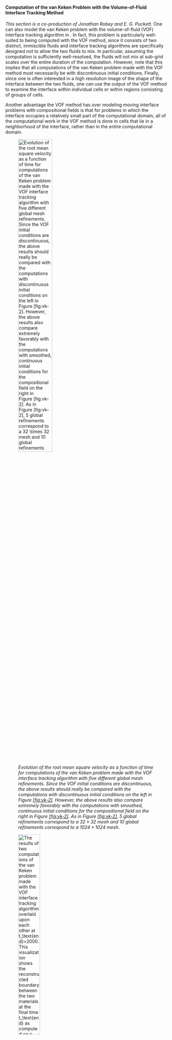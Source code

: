 #### Computation of the van Keken Problem with the Volume-of-Fluid Interface Tracking Method

*This section is a co-production of Jonathan Robey and E. G. Puckett.* One can
also model the van Keken problem with the volume-of-fluid (VOF) interface
tracking algorithm in . In fact, this problem is particularly well-suited to
being computed with the VOF method, since it consists of two distinct,
immiscible fluids and interface tracking algorithms are specifically designed
not to allow the two fluids to mix. In particular, assuming the computation is
sufficiently well-resolved, the fluids will not mix at sub-grid scales over
the entire duration of the computation. However, note that this implies that
all computations of the van Keken problem made with the VOF method must
necessarily be with discontinuous initial conditions. Finally, since one is
often interested in a high resolution image of the shape of the interface
between the two fluids, one can use the output of the VOF method to examine
the interface within individual cells or within regions consisting of groups
of cells.

Another advantage the VOF method has over modeling moving interface problems
with compositional fields is that for problems in which the interface occupies
a relatively small part of the computational domain, all of the computational
work in the VOF method is done in cells that lie in a neighborhood of the
interface, rather than in the entire computational domain.

<figure>
<img src="cookbooks/van-keken-vof/doc/rms_vel_comparison.png" id="fig:vof-vk-1" style="width:50.0%" alt="Evolution of the root mean square velocity as a function of time for computations of the van Keken problem made with the VOF interface tracking algorithm with five different global mesh refinements. Since the VOF initial conditions are discontinuous, the above results should really be compared with the computations with discontinuous initial conditions on the left in Figure&#xA0;[fig:vk-2]. However, the above results also compare extremely favorably with the computations with smoothed, continuous initial conditions for the compositional field on the right in Figure&#xA0;[fig:vk-2]. As in Figure&#xA0;[fig:vk-2], 5 global refinements correspond to a 32 \times 32 mesh and 10 global refinements correspond to a 1024 \times 1024 mesh." /><figcaption aria-hidden="true"><em>Evolution of the root mean square velocity as a function of time for computations of the van Keken problem made with the VOF interface tracking algorithm with five different global mesh refinements. Since the VOF initial conditions are discontinuous, the above results should really be compared with the computations with discontinuous initial conditions on the left in Figure&#xA0;<a href="#fig:vk-2" data-reference-type="ref" data-reference="fig:vk-2">[fig:vk-2]</a>. However, the above results also compare extremely favorably with the computations with smoothed, continuous initial conditions for the compositional field on the right in Figure&#xA0;<a href="#fig:vk-2" data-reference-type="ref" data-reference="fig:vk-2">[fig:vk-2]</a>. As in Figure&#xA0;<a href="#fig:vk-2" data-reference-type="ref" data-reference="fig:vk-2">[fig:vk-2]</a>, 5 global refinements correspond to a <span class="math inline">32&#x2005;&#xD7;&#x2005;32</span> mesh and 10 global refinements correspond to a <span class="math inline">1024&#x2005;&#xD7;&#x2005;1024</span> mesh.</em></figcaption>
</figure>

<figure>
<img src="cookbooks/van-keken-vof/doc/vof_van_keken_refinement_comparison.png" id="fig:VOF_van_Keken-02" style="width:40.0%" alt="The results of two computations of the van Keken problem made with the VOF interface tracking algorithm overlaid upon each other at t_\text{end}=2000. This visualization shows the reconstructed boundary between the two materials at the final time t_\text{end} as computed on a uniform grid with 7 and 8 levels of refinement. The boundaries between the materials are displayed as contours of the fields \tilde{\psi}^7(t_\text{end}) (black) and \tilde{\psi}^8\,(t_\text{end}) (bright green), which are generated by the visualization postprocessor. The contours for the reconstructed material boundaries are superimposed on a color gradient visualization of the material composition for the computation with 8 levels of refinement in order to make the regions with each fluid type more evident. Compare with the fourth image on the right in Figure&#xA0;[fig:vk-1]. " /><figcaption aria-hidden="true"><em>The results of two computations of the van Keken problem made with the VOF interface tracking algorithm overlaid upon each other at <span class="math inline"><em>t</em><sub>end</sub>&#x2004;=&#x2004;2000</span>. This visualization shows the reconstructed boundary between the two materials at the final time <span class="math inline"><em>t</em><sub>end</sub></span> as computed on a uniform grid with 7 and 8 levels of refinement. The boundaries between the materials are displayed as contours of the fields <span class="math inline"><em>&#x3C8;&#x303;</em><sup>7</sup>(<em>t</em><sub>end</sub>)</span> (black) and <span class="math inline"><em>&#x3C8;&#x303;</em><sup>8</sup>&#x2006;(<em>t</em><sub>end</sub>)</span> (bright green), which are generated by the visualization postprocessor. The contours for the reconstructed material boundaries are superimposed on a color gradient visualization of the material composition for the computation with 8 levels of refinement in order to make the regions with each fluid type more evident. Compare with the fourth image on the right in Figure&#xA0;<a href="#fig:vk-1" data-reference-type="ref" data-reference="fig:vk-1">[fig:vk-1]</a>.</em> </figcaption>
</figure>

As noted above, when the interface is discontinuous, the van Keken problem is
a version of the Rayleigh-Taylor problem, which is unstable to perturbations
of all wavelengths[1] (e.g. see (Chandrasekhar 1961)). Therefore, it is
extremely sensitive to the initial conditions. In order to address this
sensitivity, we do not use the default approach of computing the initial
material volume fractions using a composition quadrature. Instead we compute
the initial volume fractions using a signed distance function $\phi$ as
follows (Robey 2019; Robey and Puckett 2019).

First we create the function $\phi$, which has the following two properties:
1) it is positive in the region that contains one of the fluids, which we will
refer to as fluid 1, and negative in the complement of this region, which
we will refer to as fluid 2, and 2) at each point in the domain the
magnitude $| \phi |$ of $\phi$ is the distance to the boundary between the two
fluids or materials. In the computations shown here, we use an approximation
$\tilde{\phi}$ to $\phi$ such that the difference between $\tilde{\phi}$ and
$\phi$ is small enough for the purposes of making the computations
high-quality. The use of an approximation as opposed to the function itself is
due to obtaining an appropriate function for almost all nontrivial (not a line
or a circle) boundaries is extremely difficult. In this case, because the
boundary is close to horizontal, we use the vertical distance to the boundary
based on the argument that the gradient will not differ sufficiently from $1$
to induce errors in the initialization computation. The primary advantage of
choosing this particular initialization algorithm is that it allows us to more
accurately reproduce the initial condition on a sub-grid scale than would
otherwise be possible on the coarser grid on which we compute the time
evolution of the interface.

``` prmfile
```

The relevant sections of the parameter file for this type of initialization of
the VOF method appears immediately above. In particular, the combination of
`Number of initialization samples` with the `level set` initialization type
indicates that our initialization will consist of dividing each grid cell into
$16 \times 16$ subcells and the distance to the given initial interface
$f(\mathbf x)$, provided in `Function expression`, is computed in each of the
256 subcells. We then use this information to compute a piecewise linear
interface approximation to $f(\mathbf x)$. The volume fraction in each subcell
is then found in the manner described in (Robey 2019; Robey and Puckett
2019). This initialization procedure provides a much finer and thus, more
accurate, initial condition than the standard VOF initialization procedure
described above.

While the visualization configuration in a typical parameter file is
sufficient for most purposes, when using the VOF method one has the ability to
see the division between the fluids reconstructed by the VOF algorithm in each
cell. This is accomplished by plotting the zero contour of a field
$\tilde\psi$ that is generated to be $0$ on the reconstructed interface,
positive in the region with fluid 1, and negative in the region with
fluid 2. However $\tilde{\psi}$ does not satisfy the requirement that the
magnitude is equal to the distance to the interface as would be required for
the signed distance function $\phi$. The modifications to the parameter file
that are necessary in order to draw the reconstructed boundary as a contour
are shown immediately below. The full configuration file for this version of
the benchmark problem can be found at
[cookbooks/van-keken-vof/van-keken-vof.prm].

``` prmfile
```

We made a number of computations of the van Keken problem with the VOF method
in order to compare the wall clock times with computations using a DG
compositional field. We ran both on the same cluster at global refinements
5&ndash;8 using one node with four CPUs and refinements 9 and 10 using two
nodes with 16 CPUs. Our results are shown in Table [1]. In all of the
computations shown in Table [1] we used a CFL number of $\sigma=0.5$.
Due to the change in the CFL number from $\sigma = 1.0$ in
Table [\[tab:runtime-table\]][2] to $\sigma = 0.5$ in Table [1]
and the difference between HPC clusters on which the computational results
shown in the two tables were made, we can't make a direct quantitative
comparison between the data in Tables [\[tab:runtime-table\]][2]
and [1].

However, we can compare the required run time for a VOF computation to that
for a DG computation. We note that the use of the VOF advection algorithm
significantly reduces the required computation time in all cases, frequently
requiring less than half the time required by the DG compositional field.

We now examine the RMS velocity data shown in Figure [1][3]. Other than
for the case of 5 levels of uniform global refinement, the curves for the RMS
velocities for $6$, $7$, $8$, $9$ and $10$ levels of refinement in
Figure [1][3] are nearly indistinguishable.

Upon examining the solution at the final time, we note that the general
structure of the solution shown in Figure [2] matches the form and the
general structure found in other versions of this benchmark such as the fourth
image on the right in Figure [\[fig:vk-1\]][4]. We also note that the
differences in the shape of the interface based on a single refinement as
shown in Figure [2] are minor, although still slightly visible. This is
to be expected as refinement is a perturbation of the initial condition at a
smaller wave length.

<div id="tab:vof-runtime-comparison-table">

| Global Refinement | Number of Processors |     VOF      |      DG      |
|:-----------------:|:--------------------:|:------------:|:------------:|
|         5         |          4           | 1.33 minutes | 2.57 minutes |
|         6         |          4           | 8.51 minutes | 19.5 minutes |
|         7         |          4           |  1.15 hours  |  2.49 hours  |
|         8         |          4           |  8.53 hours  |  19.6 hours  |
|         9         |          16          | 16.30 hours  |  2.72 days   |
|        10         |          16          |  5.17 days   | \>6.00 days  |

*Comparison of runtimes for the van Keken problem with VOF and a DG
compositional field, in which the initial conditions for DG smoothed are as
described in section [\[paragraph:van-keken
            compositional fields\]][5] above. The times shown are for the full
computation, ending at $t_\text{end} = 2000$ with a CFL number of $\sigma=0.5$
in both cases. All of these computations were made with ASPECT version
2.2.0-pre (master, commit `ef542ecc2`) in release mode on the Peloton2 cluster
at U.C. Davis. We note that the change in the CFL number $\sigma$ and the
differing choice of cluster makes a direct quantitative comparison between
this table and Table [\[tab:runtime-table\]][2] invalid due to too many
confounding factors.*

</div>

The consistency of the results shown here differs noticeably from the behavior
of the problem with discontinuous initial conditions when computed with the
FEM and DG advection algorithms. One possible reason for these differences is
the specialized initialization procedure used for the volume of fluid method,
which permits a much more consistent initialization by reducing the variation
in the initial condition when the initial mesh is refined.

To study this feature of our algorithm and the sensitivity of the problem to
the precise initial condition, we vary the size of the initial interface
perturbation and examine the sensitivity of the final results to a small
change in the initial conditions. Specifically, we vary the amplitude $a$ of
the cosine function in the initial conditions, as shown below.

``` prmfile
```

<figure>
<img src="cookbooks/van-keken-vof/doc/init_diff_rms_vel_comparison.png" id="fig:vof-vk-3" style="width:50.0%" alt="Computations of the van Keken problem made with the VOF interface tracking algorithm showing the evolution of the RMS velocity as a function of time for small changes in the amplitude a of the cosine function in the initial condition at 7 levels of refinement. Compare to Figures&#xA0;[fig:vk-6] and&#xA0;1. " /><figcaption aria-hidden="true"><em>Computations of the van Keken problem made with the VOF interface tracking algorithm showing the evolution of the RMS velocity as a function of time for small changes in the amplitude <span class="math inline"><em>a</em></span> of the cosine function in the initial condition at 7 levels of refinement. Compare to Figures&#xA0;<a href="#fig:vk-6" data-reference-type="ref" data-reference="fig:vk-6">[fig:vk-6]</a> and&#xA0;<a href="#fig:vof-vk-1" data-reference-type="ref" data-reference="fig:vof-vk-1">1</a>.</em> </figcaption>
</figure>

In these computations we vary the value of $a$ from its usual value of
$a = 0.02$ to $5\% = 0.001$ below its usual value to $5\%$ above its usual
value in increments of $0.01$. In other words, we compare the values for
$a =0.019$, $0.020$, and $0.021$. Upon examination of Figure [3], we
see a visible variation in the location of the second peak, although the
overall shape of the curve remains consistent with the curves in
Figure [1][3]. The size of this variation in the initial conditions
cannot be expected to be reproduced using the standard compositional
quadrature initialization procedure for VOF unless the cell size is on the
scale of the change in the value of $a$; i.e.,
$h \, \lessapprox \, \Delta a = 0.001$. We also note that the smoothing
parameter which would produce a $10^{-3}\leq C \leq 1 - 10^{-3}$ band on the
order of the same size as the amplitude variation shown here, would be
approximately $2.8 \cdot 10^{-4}$. This perturbation is much smaller than any
of the changes in width of the smoothed regions in the computations shown in
Figure [\[fig:vk-6\]][6]. In summary, these results demonstrate the
sensitivity of the discontinuous version of the van Keken problem to even
extremely small variations in the initial conditions.

<div id="refs" class="references csl-bib-body hanging-indent">

<div id="ref-SC:1961" class="csl-entry">

Chandrasekhar, S. 1961. *Hydrodynamic and Hydromagnetic Stability*. New York:
Dover.

</div>

<div id="ref-JMR:2019" class="csl-entry">

Robey, Jonathan M. 2019. &ldquo;On the Design, Implementation, and Use of a
Volume-of-Fluid Interface Tracking Algorithm for Modeling Convection and Other
Processes in the Earth's Mantle.&rdquo; Applied Mathematics, University
of California, Davis.

</div>

<div id="ref-JMR-EGP:2019" class="csl-entry">

Robey, Jonathan M., and Elbridge Gerry Puckett. 2019. &ldquo;Implementation of
a Volume-of-Fluid Method in a Finite Element Code with Applications to
Thermochemical Convection in a Density Stratified Fluid in the Earth's
Mantle.&rdquo; *Computers & Fluids* 190 (2): 217&ndash;53.
https://doi.org/<https://doi.org/10.1016/j.compfluid.2019.05.015>.

</div>

</div>

[1] This is true whether the two fluids have the same viscosity or different
viscosities.

  [cookbooks/van-keken-vof/van-keken-vof.prm]: cookbooks/van-keken-vof/van-keken-vof.prm
  [1]: #tab:vof-runtime-comparison-table
  [2]: #tab:runtime-table
  [3]: #fig:vof-vk-1
  [2]: #fig:VOF_van_Keken-02
  [4]: #fig:vk-1
  [5]: #paragraph:van-keken
                compositional fields
  [3]: #fig:vof-vk-3
  [6]: #fig:vk-6
